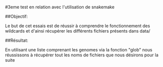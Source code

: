 #3eme test en relation avec l'utilisation de snakemake

##Objectif:

Le but de cet essais est de réussir à comprendre le fonctionnement des wildcards et d'ainsi récupérer les différents fichiers présents dans data/

##Résultat:

En utilisant une liste comprenant les genomes via la fonction "glob" nous réussissons à récupérer tout les noms de fichiers que nous désirons pour la suite